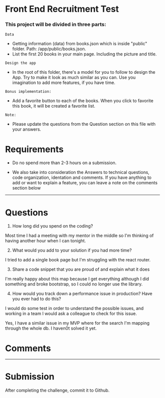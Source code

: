 # Front End Recruitment Test

### This project will be divided in three parts:

`Data`

- Getting information (data) from books.json which is inside "public" folder. Path: /app/public/books.json.
- List the first 20 books in your main page. Including the picture and title.

`Design the app`

- In the root of this folder, there's a model for you to follow to design the App. Try to make it look as much similar as you can. Use you imagination to add more features, if you have time.

`Bonus implementation:`

- Add a favorite button to each of the books. When you click to favorite this book, it will be created a favorite list.

`Note: `

- Please update the questions from the Question section on this file with your answers.

# Requirements

- Do no spend more than 2-3 hours on a submission.

- We also take into consideration the Answers to technical questions, code organization, identation and comments. If you have anything to add or want to explain a feature, you can leave a note on the comments section below

---

# Questions

1. How long did you spend on the coding?

Most time I had a meeting with my mentor in the middle so I'm thinking of having another hour when I can tonight.

2. What would you add to your solution if you had more time?

I tried to add a single book page but I'm struggling with the react router.

3. Share a code snippet that you are proud of and explain what it does

  <!-- <div>
    <div id="trial-div mt-20">
      {books.map((book) => (
        <div>
          {
            <div className="card mb-20" style={{ width: "18rem" }}>
              <div className="card-body">
                <h6 className="card-subtitle mb-2 text-muted">
                  {book.author}
                </h6>
                <h3 className="card-title">{book.title}</h3>
                <h6 className="card-subtitle mb-2 text-muted">
                  {book.pages} pages
                </h6>
                <img className="card-img" src={book.imageLink} />
                <a href="#" className="btn font-weight-bold">
                  READ MORE
                </a>
              </div>
            </div>
          }
        </div>
      ))}
    </div>
  </div> -->

I'm really happy about this map because I get everything although I did something and broke bootstrap, so I could no longer use the library.

4. How would you track down a performance issue in production? Have you ever had to do this?

I would do some test in order to understand the possible issues, and working in a team I would ask a colleague to check for this issue.

Yes, I have a similar issue in my MVP where for the search I'm mapping through the whole db. I haven0t solved it yet.

# Comments

---

# Submission

After completing the challenge, commit it to Github.
